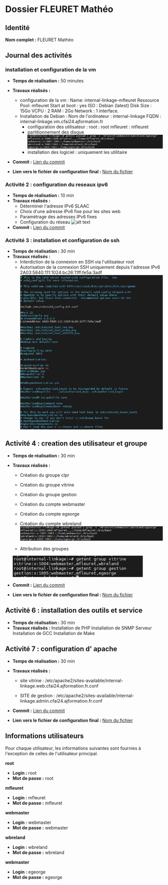 # Dossier FLEURET Mathéo

## Identité
**Nom complet :** FLEURET Mathéo

## Journal des activités

### installation et configuration de la vm
- **Temps de réalisation :** 50 minutes
- **Travaux réalisés :** 
   - configuration de la vm  : 
     Name: internal-linkage-mfleuret
     Ressource Pool: mfleuret
     Start at boot : yes
     ISO : Debian (latest)
     Disk Size : 15Go
     VCPU : 2
     RAM : 2Go
     Network : 1 interface.
   - Installation de Debian : 
     Nom de l'ordinateur : internal-linkage 
     FQDN : internal-linkage.vm.cfai24.ajformation.fr
     - configuration des utilisateur : 
        root : root
        mfleuret : mfleuret
      - partitionnement des disque
      ![alt text](image.png)
      - installation des logiciel : 
        uniquement les utilitaire
      
- **Commit :** [Lien du commit](URL_DU_COMMIT)
- **Lien vers le fichier de configuration final :** [Nom du fichier](URL_DU_FICHIER)

### Activité 2 : configuration du reseaux ipv6
- **Temps de réalisation :** 10 min
- **Travaux réalisés :** 
   - Déterminer l'adresse IPv6 SLAAC
  - Choix d'une adresse IPv6 fixe pour les sites web
  - Paramètrage des adresses IPv6 fixes
  - Configuration du réseau
   ![alt text](\configuration\network.png)
- **Commit :** [Lien du commit](URL_DU_COMMIT)


### Activité 3 : installation et configuration de ssh 
- **Temps de réalisation :** 30 min
- **Travaux réalisés :** 
  - Interdiction de la connexion en SSH via l'utilisateur root
  - Autorisation de la connexion SSH uniquement depuis l'adresse IPv6 2A03:5840:111:1024:bc26:11ff:fe5a:3adf
  ![alt text](ssh.png)

## Activité 4 : creation des utilisateur et groupe  
- **Temps de réalisation :** 30 min
- **Travaux réalisés :** 

  - Création du groupe clpr
  - Création du groupe vitrine
  - Création du groupe gestion
  

  - Création du compte webmaster
  - Création du compte egeorge
  - Création du compte wbreland
  ![alt text](image.png)

  - Attribution des groupes
  
  ![alt text](image-1.png)


  
   
- **Commit :** [Lien du commit](URL_DU_COMMIT)
- **Lien vers le fichier de configuration final :** [Nom du fichier](URL_DU_FICHIER)

## Activité 6 : installation des outils et service
- **Temps de réalisation :** 30 min
- **Travaux réalisés :** 
Installation de PHP
Installation de SNMP Serveur
Installation de GCC
Installation de Make
  

## Activité 7 : configuration d' apache 
- **Temps de réalisation :** 30 min
- **Travaux réalisés :** 
  - site vitrine :    /etc/apache2/sites-available/internal-linkage.web.cfai24.ajformation.fr.conf

  - SITE de gestion :  /etc/apache2/sites-available/internal-linkage.admin.cfai24.ajformation.fr.conf

   
- **Commit :** [Lien du commit](URL_DU_COMMIT)
- **Lien vers le fichier de configuration final :** [Nom du fichier](URL_DU_FICHIER)
## Informations utilisateurs

Pour chaque utilisateur, les informations suivantes sont fournies à l'exception de celles de l'utilisateur principal.


**root**
- **Login :** root
- **Mot de passe :** root

**mfleuret**
- **Login :** mfleuret  
- **Mot de passe :** mfleuret

**webmaster**
- **Login :** webmaster  
- **Mot de passe :** webmaster

**wbreland**
- **Login :** wbreland  
- **Mot de passe :** wbreland

**webmaster**
- **Login :** egeorge  
- **Mot de passe :** egeorge
